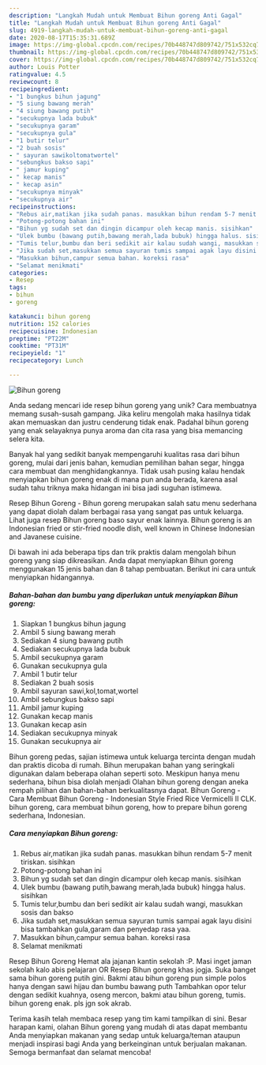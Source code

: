 ```yaml
---
description: "Langkah Mudah untuk Membuat Bihun goreng Anti Gagal"
title: "Langkah Mudah untuk Membuat Bihun goreng Anti Gagal"
slug: 4919-langkah-mudah-untuk-membuat-bihun-goreng-anti-gagal
date: 2020-08-17T15:35:31.689Z
image: https://img-global.cpcdn.com/recipes/70b448747d809742/751x532cq70/bihun-goreng-foto-resep-utama.jpg
thumbnail: https://img-global.cpcdn.com/recipes/70b448747d809742/751x532cq70/bihun-goreng-foto-resep-utama.jpg
cover: https://img-global.cpcdn.com/recipes/70b448747d809742/751x532cq70/bihun-goreng-foto-resep-utama.jpg
author: Louis Potter
ratingvalue: 4.5
reviewcount: 8
recipeingredient:
- "1 bungkus bihun jagung"
- "5 siung bawang merah"
- "4 siung bawang putih"
- "secukupnya lada bubuk"
- "secukupnya garam"
- "secukupnya gula"
- "1 butir telur"
- "2 buah sosis"
- " sayuran sawikoltomatwortel"
- "sebungkus bakso sapi"
- " jamur kuping"
- " kecap manis"
- " kecap asin"
- "secukupnya minyak"
- "secukupnya air"
recipeinstructions:
- "Rebus air,matikan jika sudah panas. masukkan bihun rendam 5-7 menit tiriskan. sisihkan"
- "Potong-potong bahan ini"
- "Bihun yg sudah set dan dingin dicampur oleh kecap manis. sisihkan"
- "Ulek bumbu (bawang putih,bawang merah,lada bubuk) hingga halus. sisihkan"
- "Tumis telur,bumbu dan beri sedikit air kalau sudah wangi, masukkan sosis dan bakso"
- "Jika sudah set,masukkan semua sayuran tumis sampai agak layu disini bisa tambahkan gula,garam dan penyedap rasa yaa."
- "Masukkan bihun,campur semua bahan. koreksi rasa"
- "Selamat menikmati"
categories:
- Resep
tags:
- bihun
- goreng

katakunci: bihun goreng 
nutrition: 152 calories
recipecuisine: Indonesian
preptime: "PT22M"
cooktime: "PT31M"
recipeyield: "1"
recipecategory: Lunch

---
```



![Bihun goreng](https://img-global.cpcdn.com/recipes/70b448747d809742/751x532cq70/bihun-goreng-foto-resep-utama.jpg)

Anda sedang mencari ide resep bihun goreng yang unik? Cara membuatnya memang susah-susah gampang. Jika keliru mengolah maka hasilnya tidak akan memuaskan dan justru cenderung tidak enak. Padahal bihun goreng yang enak selayaknya punya aroma dan cita rasa yang bisa memancing selera kita.

Banyak hal yang sedikit banyak mempengaruhi kualitas rasa dari bihun goreng, mulai dari jenis bahan, kemudian pemilihan bahan segar, hingga cara membuat dan menghidangkannya. Tidak usah pusing kalau hendak menyiapkan bihun goreng enak di mana pun anda berada, karena asal sudah tahu triknya maka hidangan ini bisa jadi suguhan istimewa.

Resep Bihun Goreng - Bihun goreng merupakan salah satu menu sederhana yang dapat diolah dalam berbagai rasa yang sangat pas untuk keluarga. Lihat juga resep Bihun goreng baso sayur enak lainnya. Bihun goreng is an Indonesian fried or stir-fried noodle dish, well known in Chinese Indonesian and Javanese cuisine.


Di bawah ini ada beberapa tips dan trik praktis dalam mengolah bihun goreng yang siap dikreasikan. Anda dapat menyiapkan Bihun goreng menggunakan 15 jenis bahan dan 8 tahap pembuatan. Berikut ini cara untuk menyiapkan hidangannya.

<!--inarticleads1-->

##### Bahan-bahan dan bumbu yang diperlukan untuk menyiapkan Bihun goreng:

1. Siapkan 1 bungkus bihun jagung
1. Ambil 5 siung bawang merah
1. Sediakan 4 siung bawang putih
1. Sediakan secukupnya lada bubuk
1. Ambil secukupnya garam
1. Gunakan secukupnya gula
1. Ambil 1 butir telur
1. Sediakan 2 buah sosis
1. Ambil  sayuran sawi,kol,tomat,wortel
1. Ambil sebungkus bakso sapi
1. Ambil  jamur kuping
1. Gunakan  kecap manis
1. Gunakan  kecap asin
1. Sediakan secukupnya minyak
1. Gunakan secukupnya air


Bihun goreng pedas, sajian istimewa untuk keluarga tercinta dengan mudah dan praktis dicoba di rumah. Bihun merupakan bahan yang seringkali digunakan dalam beberapa olahan seperti soto. Meskipun hanya menu sederhana, bihun bisa diolah menjadi Olahan bihun goreng dengan aneka rempah pilihan dan bahan-bahan berkualitasnya dapat. Bihun Goreng - Cara Membuat Bihun Goreng - Indonesian Style Fried Rice Vermicelli II CLK. bihun goreng, cara membuat bihun goreng, how to prepare bihun goreng sederhana, Indonesian. 

<!--inarticleads2-->

##### Cara menyiapkan Bihun goreng:

1. Rebus air,matikan jika sudah panas. masukkan bihun rendam 5-7 menit tiriskan. sisihkan
1. Potong-potong bahan ini
1. Bihun yg sudah set dan dingin dicampur oleh kecap manis. sisihkan
1. Ulek bumbu (bawang putih,bawang merah,lada bubuk) hingga halus. sisihkan
1. Tumis telur,bumbu dan beri sedikit air kalau sudah wangi, masukkan sosis dan bakso
1. Jika sudah set,masukkan semua sayuran tumis sampai agak layu disini bisa tambahkan gula,garam dan penyedap rasa yaa.
1. Masukkan bihun,campur semua bahan. koreksi rasa
1. Selamat menikmati


Resep Bihun Goreng Hemat ala jajanan kantin sekolah :P. Masi inget jaman sekolah kalo abis pelajaran OR Resep Bihun goreng khas jogja. Suka banget sama bihun goreng putih gini. Bakmi atau bihun goreng pun simple polos hanya dengan sawi hijau dan bumbu bawang puth Tambahkan opor telur dengan sedikit kuahnya, oseng mercon, bakmi atau bihun goreng, tumis. bihun goreng enak. pls jgn sok akrab. 

Terima kasih telah membaca resep yang tim kami tampilkan di sini. Besar harapan kami, olahan Bihun goreng yang mudah di atas dapat membantu Anda menyiapkan makanan yang sedap untuk keluarga/teman ataupun menjadi inspirasi bagi Anda yang berkeinginan untuk berjualan makanan. Semoga bermanfaat dan selamat mencoba!

